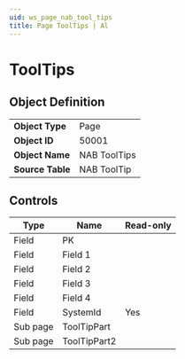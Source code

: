 ```yaml
---
uid: ws_page_nab_tool_tips
title: Page ToolTips | Al
---
```

# ToolTips

## Object Definition

<table>
<tr><td><b>Object Type</b></td><td>Page</td></tr>
<tr><td><b>Object ID</b></td><td>50001</td></tr>
<tr><td><b>Object Name</b></td><td>NAB ToolTips</td></tr>
<tr><td><b>Source Table</b></td><td>NAB ToolTip</td></tr>
</table>

## Controls

| Type | Name | Read-only |
| ---- | ------- | ------- |
| Field | PK |  |
| Field | Field 1 |  |
| Field | Field 2 |  |
| Field | Field 3 |  |
| Field | Field 4 |  |
| Field | SystemId | Yes |
| Sub page | ToolTipPart |  |
| Sub page | ToolTipPart2 |  |
